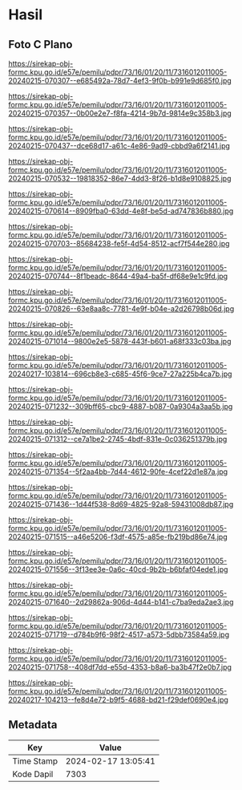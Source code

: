 # Hasil

## Foto C Plano

https://sirekap-obj-formc.kpu.go.id/e57e/pemilu/pdpr/73/16/01/20/11/7316012011005-20240215-070307--e685492a-78d7-4ef3-9f0b-b991e9d685f0.jpg

https://sirekap-obj-formc.kpu.go.id/e57e/pemilu/pdpr/73/16/01/20/11/7316012011005-20240215-070357--0b00e2e7-f8fa-4214-9b7d-9814e9c358b3.jpg

https://sirekap-obj-formc.kpu.go.id/e57e/pemilu/pdpr/73/16/01/20/11/7316012011005-20240215-070437--dce68d17-a61c-4e86-9ad9-cbbd9a6f2141.jpg

https://sirekap-obj-formc.kpu.go.id/e57e/pemilu/pdpr/73/16/01/20/11/7316012011005-20240215-070532--19818352-86e7-4dd3-8f26-b1d8e9108825.jpg

https://sirekap-obj-formc.kpu.go.id/e57e/pemilu/pdpr/73/16/01/20/11/7316012011005-20240215-070614--8909fba0-63dd-4e8f-be5d-ad747836b880.jpg

https://sirekap-obj-formc.kpu.go.id/e57e/pemilu/pdpr/73/16/01/20/11/7316012011005-20240215-070703--85684238-fe5f-4d54-8512-acf7f544e280.jpg

https://sirekap-obj-formc.kpu.go.id/e57e/pemilu/pdpr/73/16/01/20/11/7316012011005-20240215-070744--8f1beadc-8644-49a4-ba5f-df68e9e1c9fd.jpg

https://sirekap-obj-formc.kpu.go.id/e57e/pemilu/pdpr/73/16/01/20/11/7316012011005-20240215-070826--63e8aa8c-7781-4e9f-b04e-a2d26798b06d.jpg

https://sirekap-obj-formc.kpu.go.id/e57e/pemilu/pdpr/73/16/01/20/11/7316012011005-20240215-071014--9800e2e5-5878-443f-b601-a68f333c03ba.jpg

https://sirekap-obj-formc.kpu.go.id/e57e/pemilu/pdpr/73/16/01/20/11/7316012011005-20240217-103814--696cb8e3-c685-45f6-9ce7-27a225b4ca7b.jpg

https://sirekap-obj-formc.kpu.go.id/e57e/pemilu/pdpr/73/16/01/20/11/7316012011005-20240215-071232--309bff65-cbc9-4887-b087-0a9304a3aa5b.jpg

https://sirekap-obj-formc.kpu.go.id/e57e/pemilu/pdpr/73/16/01/20/11/7316012011005-20240215-071312--ce7a1be2-2745-4bdf-831e-0c036251379b.jpg

https://sirekap-obj-formc.kpu.go.id/e57e/pemilu/pdpr/73/16/01/20/11/7316012011005-20240215-071354--5f2aa4bb-7d44-4612-90fe-4cef22d1e87a.jpg

https://sirekap-obj-formc.kpu.go.id/e57e/pemilu/pdpr/73/16/01/20/11/7316012011005-20240215-071436--1d44f538-8d69-4825-92a8-59431008db87.jpg

https://sirekap-obj-formc.kpu.go.id/e57e/pemilu/pdpr/73/16/01/20/11/7316012011005-20240215-071515--a46e5206-f3df-4575-a85e-fb219bd86e74.jpg

https://sirekap-obj-formc.kpu.go.id/e57e/pemilu/pdpr/73/16/01/20/11/7316012011005-20240215-071556--3f13ee3e-0a6c-40cd-9b2b-b6bfaf04ede1.jpg

https://sirekap-obj-formc.kpu.go.id/e57e/pemilu/pdpr/73/16/01/20/11/7316012011005-20240215-071640--2d29862a-906d-4d44-b141-c7ba9eda2ae3.jpg

https://sirekap-obj-formc.kpu.go.id/e57e/pemilu/pdpr/73/16/01/20/11/7316012011005-20240215-071719--d784b9f6-98f2-4517-a573-5dbb73584a59.jpg

https://sirekap-obj-formc.kpu.go.id/e57e/pemilu/pdpr/73/16/01/20/11/7316012011005-20240215-071758--408df7dd-e55d-4353-b8a6-ba3b47f2e0b7.jpg

https://sirekap-obj-formc.kpu.go.id/e57e/pemilu/pdpr/73/16/01/20/11/7316012011005-20240217-104213--fe8d4e72-b9f5-4688-bd21-f29def0690e4.jpg


## Metadata

| Key        | Value               |
| ---------- | ------------------- |
| Time Stamp | 2024-02-17 13:05:41 |
| Kode Dapil | 7303                |



